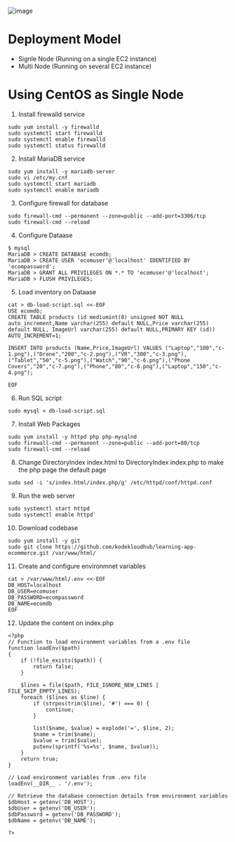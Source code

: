 ![image](https://github.com/user-attachments/assets/13ee970f-6c03-4949-bde4-0c8531e71ba8)

# Deployment Model

* Signle Node (Running on a single EC2 instance)
* Multi Node (Running on several EC2 instance)
  
# Using CentOS as Single Node

1. Install firewalld service

```
sudo yum install -y firewalld
sudo systemctl start firewalld
sudo systemctl enable firewalld
sudo systemctl status firewalld
```
2. Install MariaDB service

```
sudo yum install -y mariadb-server
sudo vi /etc/my.cnf
sudo systemctl start mariadb
sudo systemctl enable mariadb
```

3. Configure firewall for database

```
sudo firewall-cmd --permanent --zone=public --add-port=3306/tcp
sudo firewall-cmd --reload
```
4. Configure Dataase

```
$ mysql
MariaDB > CREATE DATABASE ecomdb;
MariaDB > CREATE USER 'ecomuser'@'localhost' IDENTIFIED BY 'ecompassword';
MariaDB > GRANT ALL PRIVILEGES ON *.* TO 'ecomuser'@'localhost';
MariaDB > FLUSH PRIVILEGES;
```
5. Load inventory on Dataase

```
cat > db-load-script.sql <<-EOF
USE ecomdb;
CREATE TABLE products (id mediumint(8) unsigned NOT NULL auto_increment,Name varchar(255) default NULL,Price varchar(255) default NULL, ImageUrl varchar(255) default NULL,PRIMARY KEY (id)) AUTO_INCREMENT=1;

INSERT INTO products (Name,Price,ImageUrl) VALUES ("Laptop","100","c-1.png"),("Drone","200","c-2.png"),("VR","300","c-3.png"),("Tablet","50","c-5.png"),("Watch","90","c-6.png"),("Phone Covers","20","c-7.png"),("Phone","80","c-8.png"),("Laptop","150","c-4.png");

EOF
```

6. Run SQL script

`sudo mysql < db-load-script.sql`

7. Install Web Packages

```
sudo yum install -y httpd php php-mysqlnd
sudo firewall-cmd --permanent --zone=public --add-port=80/tcp
sudo firewall-cmd --reload
```

8. Change DirectoryIndex index.html to DirectoryIndex index.php to make the php page the default page

`sudo sed -i 's/index.html/index.php/g' /etc/httpd/conf/httpd.conf`

9. Run the web server
```
sudo systemctl start httpd
sudo systemctl enable httpd`
```

10. Download codebase

```
sudo yum install -y git
sudo git clone https://github.com/kodekloudhub/learning-app-ecommerce.git /var/www/html/
```

11. Create and configure environmnet variables

```
cat > /var/www/html/.env <<-EOF
DB_HOST=localhost
DB_USER=ecomuser
DB_PASSWORD=ecompassword
DB_NAME=ecomdb
EOF
```
12. Update the content on index.php

```
<?php
// Function to load environment variables from a .env file
function loadEnv($path)
{
    if (!file_exists($path)) {
        return false;
    }

    $lines = file($path, FILE_IGNORE_NEW_LINES | FILE_SKIP_EMPTY_LINES);
    foreach ($lines as $line) {
        if (strpos(trim($line), '#') === 0) {
            continue;
        }

        list($name, $value) = explode('=', $line, 2);
        $name = trim($name);
        $value = trim($value);
        putenv(sprintf('%s=%s', $name, $value));
    }
    return true;
}

// Load environment variables from .env file
loadEnv(__DIR__ . '/.env');

// Retrieve the database connection details from environment variables
$dbHost = getenv('DB_HOST');
$dbUser = getenv('DB_USER');
$dbPassword = getenv('DB_PASSWORD');
$dbName = getenv('DB_NAME');

?>
```
